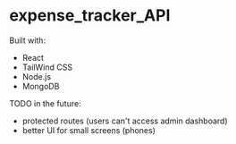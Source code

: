 # expense_tracker_API

Built with:
- React
- TailWind CSS
- Node.js
- MongoDB

TODO in the future:
- protected routes (users can't access admin dashboard)
- better UI for small screens (phones)